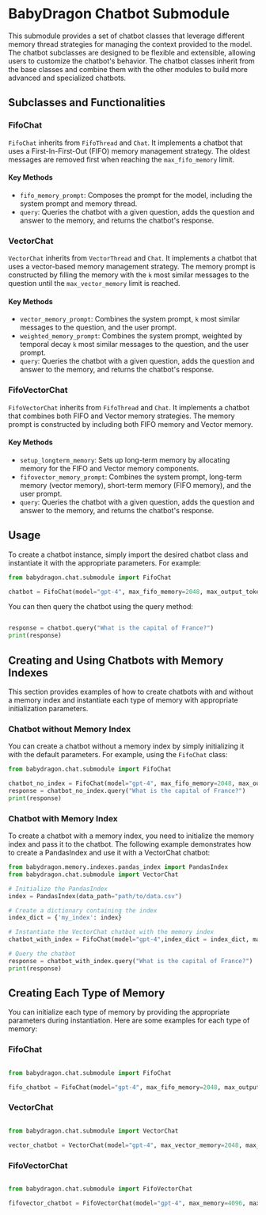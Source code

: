# BabyDragon Chatbot Submodule

This submodule provides a set of chatbot classes that leverage different memory thread strategies for managing the context provided to the model. The chatbot subclasses are designed to be flexible and extensible, allowing users to customize the chatbot's behavior. The chatbot classes inherit from the base classes and combine them with the other modules to build more advanced and specialized chatbots.

## Subclasses and Functionalities

### FifoChat

`FifoChat` inherits from `FifoThread` and `Chat`. It implements a chatbot that uses a First-In-First-Out (FIFO) memory management strategy. The oldest messages are removed first when reaching the `max_fifo_memory` limit.

#### Key Methods

- `fifo_memory_prompt`: Composes the prompt for the model, including the system prompt and memory thread.
- `query`: Queries the chatbot with a given question, adds the question and answer to the memory, and returns the chatbot's response.

### VectorChat

`VectorChat` inherits from `VectorThread` and `Chat`. It implements a chatbot that uses a vector-based memory management strategy. The memory prompt is constructed by filling the memory with the `k` most similar messages to the question until the `max_vector_memory` limit is reached.

#### Key Methods

- `vector_memory_prompt`: Combines the system prompt, `k` most similar messages to the question, and the user prompt.
- `weighted_memory_prompt`: Combines the system prompt, weighted by temporal decay `k` most similar messages to the question, and the user prompt.
- `query`: Queries the chatbot with a given question, adds the question and answer to the memory, and returns the chatbot's response.

### FifoVectorChat

`FifoVectorChat` inherits from `FifoThread` and `Chat`. It implements a chatbot that combines both FIFO and Vector memory strategies. The memory prompt is constructed by including both FIFO memory and Vector memory.

#### Key Methods

- `setup_longterm_memory`: Sets up long-term memory by allocating memory for the FIFO and Vector memory components.
- `fifovector_memory_prompt`: Combines the system prompt, long-term memory (vector memory), short-term memory (FIFO memory), and the user prompt.
- `query`: Queries the chatbot with a given question, adds the question and answer to the memory, and returns the chatbot's response.

## Usage

To create a chatbot instance, simply import the desired chatbot class and instantiate it with the appropriate parameters. For example:

```python
from babydragon.chat.submodule import FifoChat

chatbot = FifoChat(model="gpt-4", max_fifo_memory=2048, max_output_tokens=1000)
```
You can then query the chatbot using the query method:
```python

response = chatbot.query("What is the capital of France?")
print(response)
```

## Creating and Using Chatbots with Memory Indexes

This section provides examples of how to create chatbots with and without a memory index and instantiate each type of memory with appropriate initialization parameters.

### Chatbot without Memory Index

You can create a chatbot without a memory index by simply initializing it with the default parameters. For example, using the `FifoChat` class:

```python
from babydragon.chat.submodule import FifoChat

chatbot_no_index = FifoChat(model="gpt-4", max_fifo_memory=2048, max_output_tokens=1000)
response = chatbot_no_index.query("What is the capital of France?")
print(response)
```

### Chatbot with Memory Index
To create a chatbot with a memory index, you need to initialize the memory index and pass it to the chatbot. The following example demonstrates how to create a PandasIndex and use it with a VectorChat chatbot:

```python
from babydragon.memory.indexes.pandas_index import PandasIndex
from babydragon.chat.submodule import VectorChat

# Initialize the PandasIndex
index = PandasIndex(data_path="path/to/data.csv")

# Create a dictionary containing the index
index_dict = {'my_index': index}

# Instantiate the VectorChat chatbot with the memory index
chatbot_with_index = FifoChat(model="gpt-4",index_dict = index_dict, max_fifo_memory=2048, max_output_tokens=1000, max_index_memory = 500)

# Query the chatbot
response = chatbot_with_index.query("What is the capital of France?")
print(response)
```

## Creating Each Type of Memory
You can initialize each type of memory by providing the appropriate parameters during instantiation. Here are some examples for each type of memory:

### FifoChat
```python

from babydragon.chat.submodule import FifoChat

fifo_chatbot = FifoChat(model="gpt-4", max_fifo_memory=2048, max_output_tokens=1000)
```
### VectorChat
```python

from babydragon.chat.submodule import VectorChat

vector_chatbot = VectorChat(model="gpt-4", max_vector_memory=2048, max_output_tokens=1000)
```
### FifoVectorChat
```python

from babydragon.chat.submodule import FifoVectorChat

fifovector_chatbot = FifoVectorChat(model="gpt-4", max_memory=4096, max_output_tokens=1000, longterm_frac=0.5)
```

